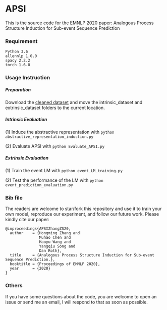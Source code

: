 # APSI
This is the source code for the EMNLP 2020 paper: Analogous Process Structure Induction for Sub-event Sequence Prediction


### Requirement
```
Python 3.6
allennlp 1.0.0
spacy 2.2.2
torch 1.6.0
```

### Usage Instruction


##### Preparation
Download the [cleaned dataset](https://hkustconnect-my.sharepoint.com/:u:/g/personal/hzhangal_connect_ust_hk/ESTDjgtYTGdFsFIpRAPaVX0BIhrfdaxMNBHN9Q3KKRW7BA?e=0gbeFe) and move the intrinsic_dataset and extrinsic_dataset folders to the current location.

##### Intrinsic Evaluation
(1) Induce the abstractive representation with ```python abstractive_representation_induction.py```

(2) Evaluate APSI with ```python Evaluate_APSI.py```

#####  Extrinsic Evaluation
(1) Train the event LM with ```python event_LM_training.py```

(2) Test the performance of the LM with ```python event_prediction_evaluation.py```

### Bib file

The readers are welcome to star/fork this repository and use it to train your own model, reproduce our experiment, and follow our future work. Please kindly cite our paper:
```
@inproceedings{APSIZhangZS20,
  author    = {Hongming Zhang and
               Muhao Chen and
               Haoyu Wang and
               Yangqiu Song and
               Dan Roth},
  title     = {Analogous Process Structure Induction for Sub-event Sequence Prediction.},
  booktitle = {Proceedings of EMNLP 2020},
  year      = {2020}
}
```

### Others
If you have some questions about the code, you are welcome to open an issue or send me an email, I will respond to that as soon as possible.
